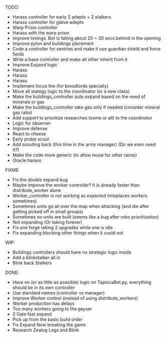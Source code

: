 TODO:
 - Harass controller for early 2 adepts + 2 stalkers
 - Harass controller for glaive adepts
 - Warp Prism controller
 - Harass with the warp prism
 - Improve timings. Bot is falling about 20 ~ 30 secs behind in the opening
 - Improve pylon and buildings placement
 - Code a controller for sentries and make it use guardian shield and force fields
 - Write a base controller and make all other inherit from it
 - Improve Expand logic
 - Harass
 - Harass
 - Harass
 - Implement focus fire (for broodlords specially)
 - Move all stategy logic to the coordinator (or a new class)
 - Make the buildings_controller auto expand based on the need of minerals or gas
 - Make the buildings_controller take gas only if needed (consider mineral gas ratio)
 - Add support to prioritize researches (some or all) to the coordinator
 - Logic for observer
 - Improve defense
 - React to cheese
 - Early probe scout
 - Add scouting back (this time in the army manager) (Do we even need it?)
 - Make the code more generic (to allow reuse for other races)
 - Oracle harass
 
FIXME
 - Fix the double expand bug
 - Maybe improve the worker controller? It is already faster than distribute_worker alone
 - Worker_controller is not working as expected (misplaces workers sometimes)
 - Sometimes units go all over the map when attacking (and die after getting picked off in small groups)
 - Sometimes no units are built (seems like a bug after robo prioritization)
 - Not expanding (Or taking forever)
 - Fix one forge taking 2 upgrades while one is idle
 - Fix expanding blocking other things when it could not

WIP:
 - Buildings controllers should have no strategic logic inside
 - Add a blinkstalker all in
 - Blink back Stalkers

DONE:
 - Have no (or as little as possible) logic on TapiocaBot.py, everything should be in its own controller
 - Use standard names (controller vs manager)
 - Improve Worker control (instead of using distribute_workers)
 - Worker production has delays
 - Too many workers going to the geyser
 - 2 Gate fast expand
 - Pick up from the basic build order
 - Fix Expand Now breaking the game
 - Research Zealog Legs and Blink

